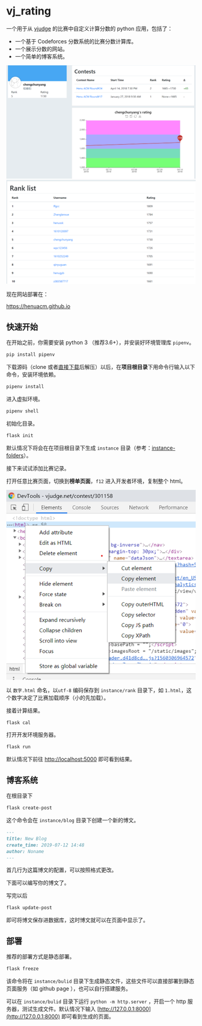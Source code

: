 # vj_rating

一个用于从 [vjudge](https://vjudge.net) 的比赛中自定义计算分数的 python 应用，包括了：

- 一个基于 Codeforces 分数系统的比赛分数计算库。
- 一个展示分数的网站。
- 一个简单的博客系统。

![user_page](docs/img/user_page.png)
![rank_list_page](docs/img/rank_list_page.png)

现在网站部署在：

<https://henuacm.github.io>

## 快速开始

在开始之前，你需要安装 python 3 （推荐3.6+），并安装好环境管理库 `pipenv`。

```sh
pip install pipenv
```

下载源码（clone 或者[直接下载](https://github.com/rosekc/vj_rating/archive/dev.zip)后解压）以后，在**项目根目录**下用命令行输入以下命令，安装环境依赖。

```sh
pipenv install
```

进入虚拟环境。

```sh
pipenv shell
```

初始化目录。

```sh
flask init
```

默认情况下将会在在项目根目录下生成 `instance` 目录（参考：[instance-folders](http://flask.pocoo.org/docs/1.0/config/#instance-folders)）。

接下来试试添加比赛记录。

打开任意比赛页面，切换到**榜单页面**，`f12` 进入开发者环境，复制整个 html。

![copy_html](docs/img/copy_html.png)

以 `数字.html` 命名，以`utf-8` 编码保存到 `instance/rank` 目录下，如 `1.html`，这个数字决定了比赛加载顺序（小的先加载）。

接着计算结果。

```sh
flask cal
```

打开开发环境服务器。

```sh
flask run
```

默认情况下前往 [http://localhost:5000](http://localhost:5000) 即可看到结果。

## 博客系统

在根目录下

```sh
flask create-post
```

这个命令会在 `instance/blog` 目录下创建一个新的博文。

```md
---
title: New Blog
create_time: 2019-07-12 14:48
author: Noname
---
```

首几行为这篇博文的配置，可以按照格式更改。

下面可以编写你的博文了。

写完以后

```sh
flask update-post
```

即可将博文保存进数据库，这时博文就可以在页面中显示了。

## 部署

推荐的部署方式是静态部署。

```sh
flask freeze
```

该命令将在 `instance/bulid` 目录下生成静态文件，这些文件可以直接部署到静态页面服务（如 github page ），也可以自行搭建服务。

可以在 `instance/bulid` 目录下运行 `python -m http.server` ，开启一个 http 服务器，测试生成文件。默认情况下输入 [http://127.0.0.1:8000](http://127.0.0.1:8000) 即可看到生成的页面。
